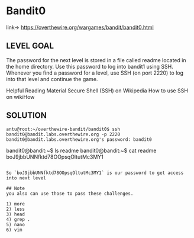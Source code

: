 # Bandit0

link-> https://overthewire.org/wargames/bandit/bandit0.html

## LEVEL GOAL

The password for the next level is stored in a file called readme located in the home directory. Use this password to log into bandit1 using SSH. Whenever you find a password for a level, use SSH (on port 2220) to log into that level and continue the game.

Helpful Reading Material
Secure Shell (SSH) on Wikipedia
How to use SSH on wikiHow

## SOLUTION

```
antu@root:~/overthewire-bandit/bandit0$ ssh bandit0@bandit.labs.overthewire.org -p 2220
bandit0@bandit.labs.overthewire.org's password: bandit0
```
bandit0@bandit:~$ ls
readme
bandit0@bandit:~$ cat readme
boJ9jbbUNNfktd78OOpsqOltutMc3MY1
```  

So `boJ9jbbUNNfktd78OOpsqOltutMc3MY1` is our password to get access into next level

## Note
you also can use those to pass these challenges.

1) more 
2) less 
3) head
4) grep .
5) nano
6) vim